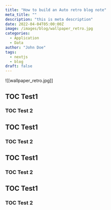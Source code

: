 ```yaml
---
title: "How to build an Auto retro blog note"
meta_title: ""
description: "this is meta description"
date: 2022-04-04T05:00:00Z
image: /images/blog/wallpaper_retro.jpg
categories:
  - Application
  - Data
author: "John Doe"
tags:
  - nextjs
  - blog
draft: false
---
```



![[wallpaper_retro.jpg]]


## TOC Test1

### TOC Test 2

## TOC Test1

### TOC Test 2

## TOC Test1

### TOC Test 2

## TOC Test1

### TOC Test 2

